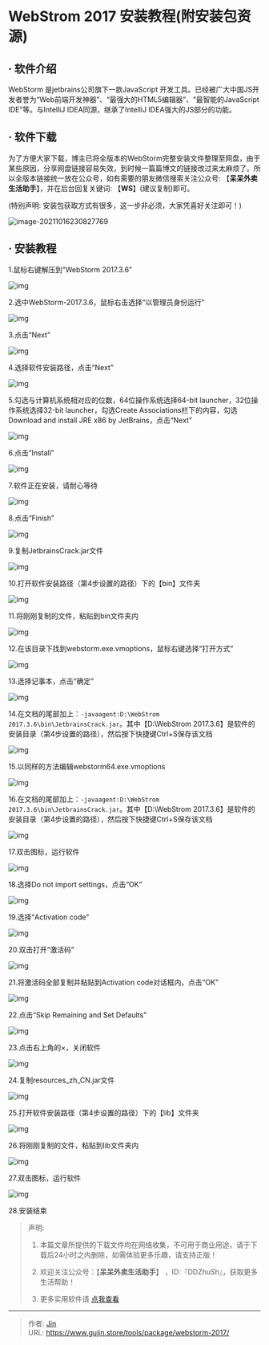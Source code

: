 # WebStrom 2017 安装教程(附安装包资源)


## · 软件介绍
WebStorm 是jetbrains公司旗下一款JavaScript 开发工具。已经被广大中国JS开发者誉为“Web前端开发神器”、“最强大的HTML5编辑器”、“最智能的JavaScript IDE”等。与IntelliJ IDEA同源，继承了IntelliJ IDEA强大的JS部分的功能。

## · 软件下载
为了方便大家下载，博主已将全版本的WebStorm完整安装文件整理至网盘，由于某些原因，分享网盘链接容易失效，到时候一篇篇博文的链接改过来太麻烦了。所以全版本链接统一放在公众号，如有需要的朋友微信搜索关注公众号: 【**呆呆外卖生活助手**】，并在后台回复关键词: 【**WS**】(建议复制)即可。

(特别声明: 安装包获取方式有很多，这一步非必须，大家凭喜好关注即可！)

![image-20211016230827769](https://img.gujin.store/img/image-20211016230827769.png)

## · 安装教程

1.鼠标右键解压到“WebStorm 2017.3.6”

![img](https://img.gujin.store/img/v2-0ed78ad2054002ffa9a1d21ff5646fb7_720w.png)

2.选中WebStorm-2017.3.6，鼠标右击选择“以管理员身份运行”

![img](https://img.gujin.store/img/v2-0243be070f2a6a4fa2bb3f5e97bdbae2_720w.png)

3.点击“Next”

![img](https://img.gujin.store/img/v2-9c3d0b79cf00b2cc9312e7771c01f4d5_720w.png)

4.选择软件安装路径，点击“Next”

![img](https://img.gujin.store/img/v2-86fe4496291e197e44b6c1f8c3ddd4f4_720w.png)

5.勾选与计算机系统相对应的位数，64位操作系统选择64-bit launcher，32位操作系统选择32-bit launcher，勾选Create Associations栏下的内容，勾选Download and install JRE x86 by JetBrains，点击“Next”

![img](https://img.gujin.store/img/v2-b7655774a4f256d42d5b875d6e134d02_720w.png)

6.点击“Install”

![img](https://img.gujin.store/img/v2-c85af73ee93a814496042b3ea971882e_720w.png)

7.软件正在安装，请耐心等待

![img](https://img.gujin.store/img/v2-66e8fb8408e4be0d482d147891935da8_720w.png)

8.点击“Finish”

![img](https://img.gujin.store/img/v2-7f7d3ba0a057006f755421dadefede1b_720w.png)

9.复制JetbrainsCrack.jar文件

![img](https://img.gujin.store/img/v2-13e571880c725c60f5aff456a7e6e515_720w.png)

10.打开软件安装路径（第4步设置的路径）下的【bin】文件夹

![img](https://img.gujin.store/img/v2-00570e825189c982a998004ad0d386cd_720w.png)

11.将刚刚复制的文件，粘贴到bin文件夹内

![img](https://img.gujin.store/img/v2-80fe68cf3a97e0b99671d006068dcef1_720w.png)

12.在该目录下找到webstorm.exe.vmoptions，鼠标右键选择“打开方式”

![img](https://img.gujin.store/img/v2-d5f08c458728b1f1b9072787f7d84dd8_720w.png)

13.选择记事本，点击“确定”

![img](https://img.gujin.store/img/v2-154b0f97a3168c3b419a1be21804412d_720w.png)

14.在文档的尾部加上：`-javaagent:D:\WebStrom 2017.3.6\bin\JetbrainsCrack.jar`。其中【D:\WebStrom 2017.3.6】是软件的安装目录（第4步设置的路径），然后按下快捷键Ctrl+S保存该文档

![img](https://img.gujin.store/img/v2-0dbaad7f3d31fc5bb83de67884fc6009_720w.png)

15.以同样的方法编辑webstorm64.exe.vmoptions

![img](https://img.gujin.store/img/v2-7e5870eed956bcf291ccf7b96bda943f_720w.png)

16.在文档的尾部加上：`-javaagent:D:\WebStrom 2017.3.6\bin\JetbrainsCrack.jar`。其中【D:\WebStrom 2017.3.6】是软件的安装目录（第4步设置的路径），然后按下快捷键Ctrl+S保存该文档

![img](https://img.gujin.store/img/v2-f5ec1d26ec507627ce2a7ab3bdd071e1_720w.png)

17.双击图标，运行软件

![img](https://img.gujin.store/img/v2-1c68437ad5a31dc2c4aa5922d0ec7925_720w.png)

18.选择Do not import settings，点击“OK”

![img](https://img.gujin.store/img/v2-3d9bc1d850b0afa0a13522c4b0750c43_720w.png)

19.选择“Activation code”

![img](https://img.gujin.store/img/v2-a083949fe6bf6ccf9ff803b3d3d89779_720w.png)

20.双击打开“激活码”

![img](https://img.gujin.store/img/v2-6ae83cd400497051f726e5d4f34b8086_720w.png)

21.将激活码全部复制并粘贴到Activation code对话框内，点击“OK”

![img](https://img.gujin.store/img/v2-567737511ecf24191217dcead37d09a3_720w.png)

22.点击“Skip Remaining and Set Defaults”

![img](https://img.gujin.store/img/v2-4ed04422ea8c7d9492358f2254c4fd0a_720w.png)

23.点击右上角的×，关闭软件

![img](https://img.gujin.store/img/v2-a93ca9002be62a319e34a27337602f26_720w.png)

24.复制resources_zh_CN.jar文件

![img](https://img.gujin.store/img/v2-e365c5805b8d40091e03de36a457167b_720w.png)

25.打开软件安装路径（第4步设置的路径）下的【lib】文件夹

![img](https://img.gujin.store/img/v2-049327dc9db57104b205af215b39381c_720w.png)

26.将刚刚复制的文件，粘贴到lib文件夹内

![img](https://img.gujin.store/img/v2-e8826cd28a29c7d229618d0874e66df8_720w.png)

27.双击图标，运行软件

![img](https://img.gujin.store/img/v2-4f37a51f6379dea2dfe7cf11aed2b8b7_720w.png)

28.安装结束




> 声明: 
>
> 1. 本篇文章所提供的下载文件均在网络收集，不可用于商业用途，请于下载后24小时之内删除，如需体验更多乐趣，请支持正版！
>
> 2. 欢迎关注公众号：【**呆呆外卖生活助手**】 ，ID:『DDZhuSh』，获取更多生活帮助！
>
> 3. 更多实用软件请  [点我查看](/tools)

---

> 作者: [Jin](https://img.gujin.store/img/favicon.ico)  
> URL: https://www.gujin.store/tools/package/webstorm-2017/  

